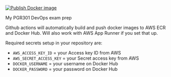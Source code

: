 [![Publish Docker image](https://github.com/Kaikka/pgr301-devops-frilek-eksamen-react/actions/workflows/create_image.yaml/badge.svg)](https://github.com/Kaikka/pgr301-devops-frilek-eksamen-react/actions/workflows/create_image.yaml)

My PGR301 DevOps exam prep

Github actions will automatically build and push docker images to AWS ECR and Docker Hub. Will also work with AWS App Runner if you set that up.

Required secrets setup in your repository are:

- `AWS_ACCESS_KEY_ID` = your Access key ID from AWS
- `AWS_SECRET_ACCESS_KEY` = your Secret access key from AWS
- `DOCKER_USERNAME` = your username on Docker Hub
- `DOCKER_PASSWORD` = your password on Docker Hub